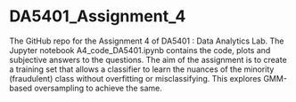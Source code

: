# DA5401_Assignment_4

The GitHub repo for the Assignment 4 of DA5401 : Data Analytics Lab. The Jupyter notebook A4_code_DA5401.ipynb contains the code, plots and subjective answers to the questions. The aim of the assignment is to create a training set that allows a classifier to learn the nuances of the minority (fraudulent) class without overfitting or misclassifying. This explores GMM-based oversampling to achieve the same.
